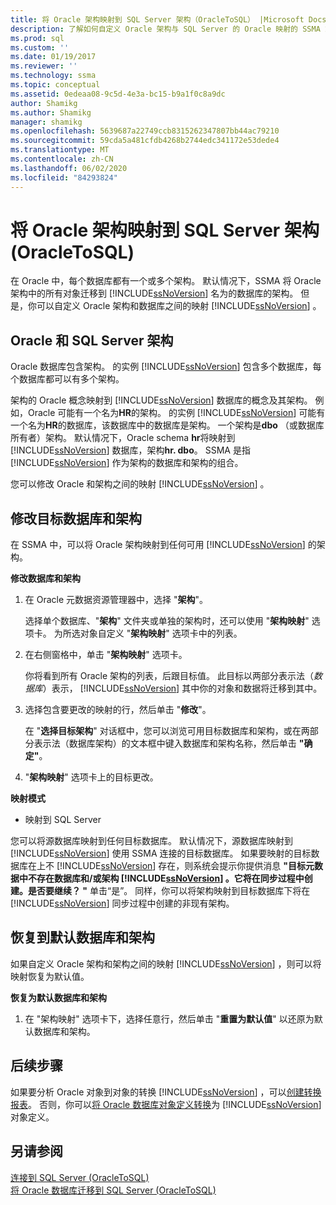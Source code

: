 ```yaml
---
title: 将 Oracle 架构映射到 SQL Server 架构（OracleToSQL） |Microsoft Docs
description: 了解如何自定义 Oracle 架构与 SQL Server 的 Oracle 映射的 SSMA 或接受默认值。
ms.prod: sql
ms.custom: ''
ms.date: 01/19/2017
ms.reviewer: ''
ms.technology: ssma
ms.topic: conceptual
ms.assetid: 0edeaa08-9c5d-4e3a-bc15-b9a1f0c8a9dc
author: Shamikg
ms.author: Shamikg
manager: shamikg
ms.openlocfilehash: 5639687a22749ccb8315262347807bb44ac79210
ms.sourcegitcommit: 59cda5a481cfdb4268b2744edc341172e53dede4
ms.translationtype: MT
ms.contentlocale: zh-CN
ms.lasthandoff: 06/02/2020
ms.locfileid: "84293824"
---
```

# <a name="mapping-oracle-schemas-to-sql-server-schemas-oracletosql"></a>将 Oracle 架构映射到 SQL Server 架构 (OracleToSQL)
在 Oracle 中，每个数据库都有一个或多个架构。 默认情况下，SSMA 将 Oracle 架构中的所有对象迁移到 [!INCLUDE[ssNoVersion](../../includes/ssnoversion-md.md)] 名为的数据库的架构。 但是，你可以自定义 Oracle 架构和数据库之间的映射 [!INCLUDE[ssNoVersion](../../includes/ssnoversion-md.md)] 。  
  
## <a name="oracle-and-sql-server-schemas"></a>Oracle 和 SQL Server 架构  
Oracle 数据库包含架构。 的实例 [!INCLUDE[ssNoVersion](../../includes/ssnoversion-md.md)] 包含多个数据库，每个数据库都可以有多个架构。  
  
架构的 Oracle 概念映射到 [!INCLUDE[ssNoVersion](../../includes/ssnoversion-md.md)] 数据库的概念及其架构。 例如，Oracle 可能有一个名为**HR**的架构。 的实例 [!INCLUDE[ssNoVersion](../../includes/ssnoversion-md.md)] 可能有一个名为**HR**的数据库，该数据库中的数据库是架构。 一个架构是**dbo** （或数据库所有者）架构。 默认情况下，Oracle schema **hr**将映射到 [!INCLUDE[ssNoVersion](../../includes/ssnoversion-md.md)] 数据库，架构**hr. dbo**。 SSMA 是指 [!INCLUDE[ssNoVersion](../../includes/ssnoversion-md.md)] 作为架构的数据库和架构的组合。  
  
您可以修改 Oracle 和架构之间的映射 [!INCLUDE[ssNoVersion](../../includes/ssnoversion-md.md)] 。  
  
## <a name="modifying-the-target-database-and-schema"></a>修改目标数据库和架构  
在 SSMA 中，可以将 Oracle 架构映射到任何可用 [!INCLUDE[ssNoVersion](../../includes/ssnoversion-md.md)] 的架构。  
  
**修改数据库和架构**  
  
1.  在 Oracle 元数据资源管理器中，选择 "**架构**"。  
  
    选择单个数据库、"**架构**" 文件夹或单独的架构时，还可以使用 "**架构映射**" 选项卡。 为所选对象自定义 "**架构映射**" 选项卡中的列表。  
  
2.  在右侧窗格中，单击 "**架构映射**" 选项卡。  
  
    你将看到所有 Oracle 架构的列表，后跟目标值。 此目标以两部分表示法（*数据库*）表示， [!INCLUDE[ssNoVersion](../../includes/ssnoversion-md.md)] 其中你的对象和数据将迁移到其中。  
  
3.  选择包含要更改的映射的行，然后单击 "**修改**"。  
  
    在 "**选择目标架构**" 对话框中，您可以浏览可用目标数据库和架构，或在两部分表示法（数据库架构）的文本框中键入数据库和架构名称，然后单击 **"确定"**。  
  
4.  "**架构映射**" 选项卡上的目标更改。  
  
**映射模式**  
  
-   映射到 SQL Server  
  
您可以将源数据库映射到任何目标数据库。 默认情况下，源数据库映射到 [!INCLUDE[ssNoVersion](../../includes/ssnoversion-md.md)] 使用 SSMA 连接的目标数据库。 如果要映射的目标数据库在上不 [!INCLUDE[ssNoVersion](../../includes/ssnoversion-md.md)] 存在，则系统会提示你提供消息 **"目标元数据中不存在数据库和/或架构 [!INCLUDE[ssNoVersion](../../includes/ssnoversion-md.md)] 。它将在同步过程中创建。是否要继续？ "** 单击“是”。 同样，你可以将架构映射到目标数据库下将在 [!INCLUDE[ssNoVersion](../../includes/ssnoversion-md.md)] 同步过程中创建的非现有架构。  
  
## <a name="reverting-to-the-default-database-and-schema"></a>恢复到默认数据库和架构  
如果自定义 Oracle 架构和架构之间的映射 [!INCLUDE[ssNoVersion](../../includes/ssnoversion-md.md)] ，则可以将映射恢复为默认值。  
  
**恢复为默认数据库和架构**  
  
1.  在 "架构映射" 选项卡下，选择任意行，然后单击 "**重置为默认值**" 以还原为默认数据库和架构。  
  
## <a name="next-steps"></a>后续步骤  
如果要分析 Oracle 对象到对象的转换 [!INCLUDE[ssNoVersion](../../includes/ssnoversion-md.md)] ，可以[创建转换报表](assessing-oracle-schemas-for-conversion-oracletosql.md)。 否则，你可以[将 Oracle 数据库对象定义转换](converting-oracle-schemas-oracletosql.md)为 [!INCLUDE[ssNoVersion](../../includes/ssnoversion-md.md)] 对象定义。  
  
## <a name="see-also"></a>另请参阅  
[连接到 SQL Server &#40;OracleToSQL&#41;](../../ssma/oracle/connecting-to-sql-server-oracletosql.md)  
[将 Oracle 数据库迁移到 SQL Server &#40;OracleToSQL&#41;](../../ssma/oracle/migrating-oracle-databases-to-sql-server-oracletosql.md)  
  
